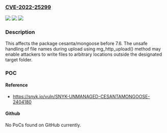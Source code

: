 ### [CVE-2022-25299](https://cve.mitre.org/cgi-bin/cvename.cgi?name=CVE-2022-25299)
![](https://img.shields.io/static/v1?label=Product&message=cesanta%2Fmongoose&color=blue)
![](https://img.shields.io/static/v1?label=Version&message=%3C%207.6%20&color=brighgreen)
![](https://img.shields.io/static/v1?label=Vulnerability&message=Arbitrary%20File%20Write&color=brighgreen)

### Description

This affects the package cesanta/mongoose before 7.6. The unsafe handling of file names during upload using mg_http_upload() method may enable attackers to write files to arbitrary locations outside the designated target folder.

### POC

#### Reference
- https://snyk.io/vuln/SNYK-UNMANAGED-CESANTAMONGOOSE-2404180

#### Github
No PoCs found on GitHub currently.


